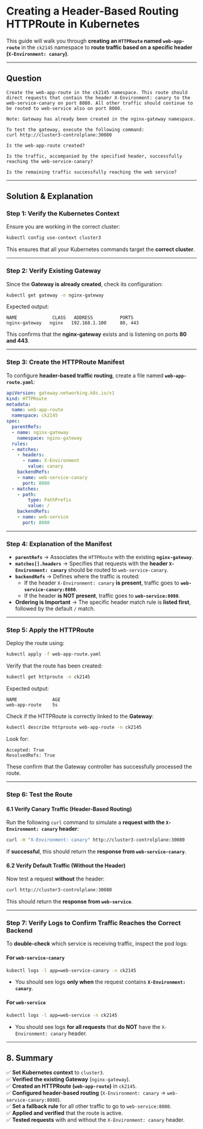 # **Creating a Header-Based Routing HTTPRoute in Kubernetes**

This guide will walk you through **creating an `HTTPRoute` named `web-app-route`** in the `ck2145` namespace to **route traffic based on a specific header (`X-Environment: canary`)**.

---

## **Question**

```
Create the web-app-route in the ck2145 namespace. This route should direct requests that contain the header X-Environment: canary to the web-service-canary on port 8080. All other traffic should continue to be routed to web-service also on port 8080.

Note: Gateway has already been created in the nginx-gateway namespace.

To test the gateway, execute the following command:
curl http://cluster3-controlplane:30080

Is the web-app-route created?

Is the traffic, accompanied by the specified header, successfully reaching the web-service-canary?

Is the remaining traffic successfully reaching the web service?
```

---

## **Solution & Explanation**

### **Step 1: Verify the Kubernetes Context**

Ensure you are working in the correct cluster:

```bash
kubectl config use-context cluster3
```

This ensures that all your Kubernetes commands target the **correct cluster**.

---

### **Step 2: Verify Existing Gateway**

Since the **Gateway is already created**, check its configuration:

```bash
kubectl get gateway -n nginx-gateway
```

Expected output:

```
NAME             CLASS   ADDRESS          PORTS
nginx-gateway   nginx   192.168.1.100     80, 443
```

This confirms that the **nginx-gateway** exists and is listening on ports **80 and 443**.

---

### **Step 3: Create the HTTPRoute Manifest**

To configure **header-based traffic routing**, create a file named **`web-app-route.yaml`**:

```yaml
apiVersion: gateway.networking.k8s.io/v1
kind: HTTPRoute
metadata:
  name: web-app-route
  namespace: ck2145
spec:
  parentRefs:
  - name: nginx-gateway
    namespace: nginx-gateway
  rules:
  - matches:
    - headers:
      - name: X-Environment
        value: canary
    backendRefs:
    - name: web-service-canary
      port: 8080
  - matches:
    - path:
        type: PathPrefix
        value: /
    backendRefs:
    - name: web-service
      port: 8080
```

---

### **Step 4: Explanation of the Manifest**

- **`parentRefs`** → Associates the `HTTPRoute` with the existing **`nginx-gateway`**.
- **`matches[].headers`** → Specifies that requests with the **header `X-Environment: canary`** should be routed to `web-service-canary`.
- **`backendRefs`** → Defines where the traffic is routed:
    - If the header `X-Environment: canary` **is present**, traffic goes to **`web-service-canary:8080`**.
    - If the header **is NOT present**, traffic goes to **`web-service:8080`**.
- **Ordering is Important** → The specific header match rule is **listed first**, followed by the default `/` match.

---

### **Step 5: Apply the HTTPRoute**

Deploy the route using:

```bash
kubectl apply -f web-app-route.yaml
```

Verify that the route has been created:

```bash
kubectl get httproute -n ck2145
```

Expected output:

```
NAME             AGE
web-app-route    5s
```

Check if the HTTPRoute is correctly linked to the **Gateway**:

```bash
kubectl describe httproute web-app-route -n ck2145
```

Look for:

```
Accepted: True
ResolvedRefs: True
```

These confirm that the Gateway controller has successfully processed the route.

---

### **Step 6: Test the Route**

#### **6.1 Verify Canary Traffic (Header-Based Routing)**

Run the following `curl` command to simulate a **request with the `X-Environment: canary` header**:

```bash
curl -H "X-Environment: canary" http://cluster3-controlplane:30080
```

If **successful**, this should return the **response from `web-service-canary`**.

#### **6.2 Verify Default Traffic (Without the Header)**

Now test a request **without** the header:

```bash
curl http://cluster3-controlplane:30080
```

This should return the **response from `web-service`**.

---

### **Step 7: Verify Logs to Confirm Traffic Reaches the Correct Backend**

To **double-check** which service is receiving traffic, inspect the pod logs:

#### **For `web-service-canary`**

```bash
kubectl logs -l app=web-service-canary -n ck2145
```

- You should see logs **only when** the request contains **`X-Environment: canary`**.

#### **For `web-service`**

```bash
kubectl logs -l app=web-service -n ck2145
```

- You should see logs **for all requests** that **do NOT** have the `X-Environment: canary` header.

---

## **8. Summary**

✅ **Set Kubernetes context** to `cluster3`.  
✅ **Verified the existing Gateway** (`nginx-gateway`).  
✅ **Created an HTTPRoute (`web-app-route`)** in `ck2145`.  
✅ **Configured header-based routing** (`X-Environment: canary` → `web-service-canary:8080`).  
✅ **Set a fallback rule** for all other traffic to go to `web-service:8080`.  
✅ **Applied and verified** that the route is active.  
✅ **Tested requests** with and without the `X-Environment: canary` header.

